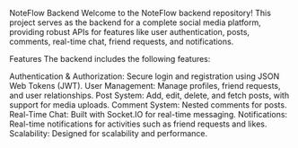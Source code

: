 NoteFlow Backend
Welcome to the NoteFlow backend repository! This project serves as the backend for a complete social media platform, providing robust APIs for features like user authentication, posts, comments, real-time chat, friend requests, and notifications.

Features
The backend includes the following features:

Authentication & Authorization: Secure login and registration using JSON Web Tokens (JWT).
User Management: Manage profiles, friend requests, and user relationships.
Post System: Add, edit, delete, and fetch posts, with support for media uploads.
Comment System: Nested comments for posts.
Real-Time Chat: Built with Socket.IO for real-time messaging.
Notifications: Real-time notifications for activities such as friend requests and likes.
Scalability: Designed for scalability and performance.
